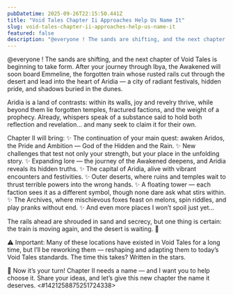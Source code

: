 ```yaml
---
pubDatetime: 2025-09-26T22:15:50.441Z
title: "Void Tales Chapter Ii Approaches Help Us Name It"
slug: void-tales-chapter-ii-approaches-help-us-name-it
featured: false
description: "@everyone ! The sands are shifting, and the next chapter of Void Tales is beginning to take form.\nAf..."
---
```

@everyone ! The sands are shifting, and the next chapter of Void Tales is beginning to take form.
After your journey through Ibya, the Awakened will soon board Emmeline, the forgotten train whose rusted rails cut through the desert and lead into the heart of Aridia — a city of radiant festivals, hidden pride, and shadows buried in the dunes.

Aridia is a land of contrasts: within its walls, joy and revelry thrive, while beyond them lie forgotten temples, fractured factions, and the weight of a prophecy. Already, whispers speak of a substance said to hold both reflection and revelation… and many seek to claim it for their own.

Chapter II will bring:
✨ The continuation of your main quest: awaken Aridos, the Pride and Ambition — God of the Hidden and the Rain.
✨ New challenges that test not only your strength, but your place in the unfolding story.
✨ Expanding lore — the journey of the Awakened deepens, and Aridia reveals its hidden truths.
✨ The capital of Aridia, alive with vibrant encounters and festivities.
✨ Outer deserts, where ruins and temples wait to thrust terrible powers into the wrong hands.
✨ A floating tower — each faction sees it as a different symbol, though none dare ask what stirs within.
✨ The Archives, where mischievous foxes feast on melons, spin riddles, and play pranks without end.
✨ And even more places I won’t spoil just yet…

The rails ahead are shrouded in sand and secrecy, but one thing is certain: the train is moving again, and the desert is waiting. 🌵

⚠️ Important: Many of these locations have existed in Void Tales for a long time, but I’ll be reworking them — reshaping and adapting them to today’s Void Tales standards. The time this takes? Written in the stars.

🌟 Now it’s your turn!
Chapter II needs a name — and I want you to help choose it. Share your ideas, and let’s give this new chapter the name it deserves. <#1421258875251724338>